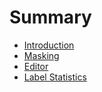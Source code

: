 # Summary

* [Introduction](README.md)
* [Masking](chapter1.md)
* [Editor](editor.md)
* [Label Statistics](modules/label_statistics.md)

